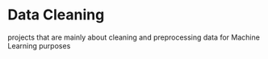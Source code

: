 # Data Cleaning
projects that are mainly about cleaning and preprocessing data for Machine Learning purposes
